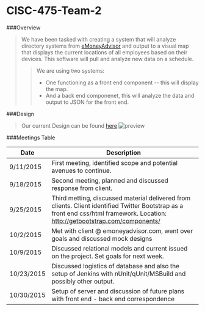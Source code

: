 # CISC-475-Team-2

###Overview
>We have been tasked with creating a system that will analyze directory systems from [eMoneyAdvisor](http://www.emoneyadvisor.com) and output to a visual map that displays the current locations of all employees based on their devices.  This software will pull and analyze new data on a schedule.
>> We are using two systems:
>> + One functioning as a front end component -- this will display the map.
>> + And a back end componenet, this will analyze the data and output to JSON for the front end.


###Design
>Our current Design can be found [here](https://github.com/CISC-475-Team-2/Mock-Design)
![preview](http://i.imgur.com/x7JBwbP.png)


###Meetings Table

|Date | Description|
|-----| -----------|
|9/11/2015| First meeting, identified scope and potential avenues to continue.|
|9/18/2015|  Second meeting, planned and discussed response from client.|
|9/25/2015|  Third metting, discussed material delivered from clients. Client identified Twitter Bootstrap as a front end css/html framework. Location: http://getbootstrap.com/components/|
|10/2/2015| Met with client @ emoneyadvisor.com, went over goals and discussed mock designs|
|10/9/2015| Discussed relational models and current issued on the project.  Set goals for next week.|
|10/23/2015| Discussed logistics of database and also the setup of Jenkins with nUnit/qUnit/MSBuild and possibly other output.|
|10/30/2015| Setup of server and discussion of future plans with front end - back end correspondence|
